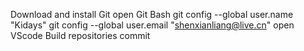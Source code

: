 Download and install Git
open Git Bash
    git config --global user.name "Kidays"
    git config --global user.email "shenxianliang@live.cn"
open VScode
Build repositories
commit